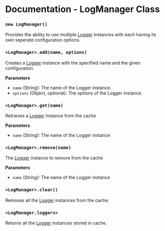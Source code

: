 # Documentation - LogManager Class

### `new LogManager()`

Provides the ability to use mutliple [Logger](https://github.com/TehPigYT/euphoria-logger/blob/master/docs/Logger.md) instances with each having its own seperate configuration options.

### `<LogManager>.add(name, options)`

Creates a [Logger](https://github.com/TehPigYT/euphoria-logger/blob/master/docs/Logger.md) instance with the specified name and the given configuration.

**Parameters**

- `name` (String): The name of the Logger instance.
- `options` (Object, optional): The options of the Logger instance.

### `<LogManager>.get(name)`

Retrieves a [Logger](https://github.com/TehPigYT/euphoria-logger/blob/master/docs/Logger.md) instance from the cache

**Parameters**

- `name` (String): The name of the Logger instance

### `<LogManager>.remove(name)`

The [Logger](https://github.com/TehPigYT/euphoria-logger/blob/master/docs/Logger.md) instance to remove from the cache

**Parameters**

- `name` (String): The name of the Logger instance

### `<LogManager>.clear()`

Removes all the [Logger](https://github.com/TehPigYT/euphoria-logger/blob/master/docs/Logger.md) instances from the cache.

### `<LogManager.loggers>`

Returns all the [Logger](https://github.com/TehPigYT/euphoria-logger/blob/master/docs/Logger.md) instances stored in cache.
